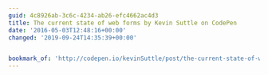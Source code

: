```yaml
---
guid: 4c8926ab-3c6c-4234-ab26-efc4662ac4d3
title: The current state of web forms by Kevin Suttle on CodePen
date: '2016-05-03T12:48:16+00:00'
changed: '2019-09-24T14:35:39+00:00'


bookmark_of: 'http://codepen.io/kevinSuttle/post/the-current-state-of-web-forms'
---
```




